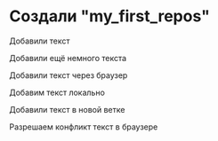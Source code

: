 # Создали "my_first_repos" 

Добавили текст

Добавили ещё немного текста

Добавили текст через браузер

Добавим текст локально

Добавили текст в новой ветке

Разрешаем конфликт текст в браузере

